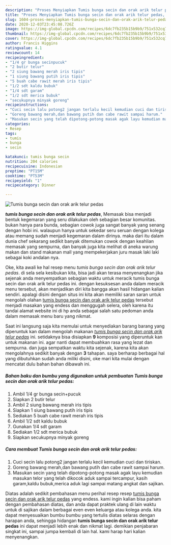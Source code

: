 ```yaml
---
description: "Proses Menyiapkan Tumis bunga secin dan orak arik telur pedas, Anti Gagal"
title: "Proses Menyiapkan Tumis bunga secin dan orak arik telur pedas, Anti Gagal"
slug: 1604-proses-menyiapkan-tumis-bunga-secin-dan-orak-arik-telur-pedas-anti-gagal
date: 2020-12-03T23:45:08.726Z
image: https://img-global.cpcdn.com/recipes/6dc7fb235b15b9b9/751x532cq70/tumis-bunga-secin-dan-orak-arik-telur-pedas-foto-resep-utama.jpg
thumbnail: https://img-global.cpcdn.com/recipes/6dc7fb235b15b9b9/751x532cq70/tumis-bunga-secin-dan-orak-arik-telur-pedas-foto-resep-utama.jpg
cover: https://img-global.cpcdn.com/recipes/6dc7fb235b15b9b9/751x532cq70/tumis-bunga-secin-dan-orak-arik-telur-pedas-foto-resep-utama.jpg
author: Francis Higgins
ratingvalue: 4.1
reviewcount: 14
recipeingredient:
- "1/4 gr bunga secinpucuk"
- "2 butir telur"
- "2 siung bawang merah iris tipis"
- "1 siung bawang putih iris tipis"
- "5 buah cabe rawit merah iris tipis"
- "1/2 sdt kaldu bubuk"
- "1/4 sdt garam"
- "1/2 sdt merica bubuk"
- "secukupnya minyak goreng"
recipeinstructions:
- "Cuci secin lalu potong2 jangan terlalu kecil kemudian cuci dan tiriskan."
- "Goreng bawang merah,dan bawang putih dan cabe rawit sampai harum."
- "Masukan secin yang telah dipotong-potong masak agak layu kemudian masukan telor yang telah dikocok aduk sampai tercampur, kasih garam,kaldu bubuk,merica aduk lagi sampai matang angkat dan sajikan."
categories:
- Resep
tags:
- tumis
- bunga
- secin

katakunci: tumis bunga secin 
nutrition: 204 calories
recipecuisine: Indonesian
preptime: "PT15M"
cooktime: "PT53M"
recipeyield: "1"
recipecategory: Dinner

---
```



![Tumis bunga secin dan orak arik telur pedas](https://img-global.cpcdn.com/recipes/6dc7fb235b15b9b9/751x532cq70/tumis-bunga-secin-dan-orak-arik-telur-pedas-foto-resep-utama.jpg)

<b><i>tumis bunga secin dan orak arik telur pedas</i></b>, Memasak bisa menjadi bentuk kegemaran yang seru dilakukan oleh sebagian besar komunitas. bukan hanya para bunda, sebagian cowok juga sangat banyak yang senang dengan hobi ini. walaupun hanya untuk sekedar seru seruan dengan kolega atau memang sudah menjadi kegemaran dalam dirinya. maka dari itu dalam dunia chef sekarang sedikit banyak ditemukan cowok dengan keahlian memasak yang sempurna, dan banyak juga kita melihat di aneka warung makan dan stand makanan mall yang mempekerjakan juru masak laki laki sebagai koki andalan nya.



Oke, kita awali ke hal resep menu <i>tumis bunga secin dan orak arik telur pedas</i>. di sela sela kesibukan kita, bisa jadi akan terasa menyenangkan jika sejenak anda menyempatkan sebagian waktu untuk meracik tumis bunga secin dan orak arik telur pedas ini. dengan kesuksesan anda dalam meracik menu tersebut, akan menjadikan diri kita bangga akan hasil hidangan kalian sendiri. apalagi disini dengan situs ini kita akan memiliki saran saran untuk mengolah olahan <u>tumis bunga secin dan orak arik telur pedas</u> tersebut menjadi masakan yang endess dan menggugah selera, oleh karena itu tandai alamat website ini di hp anda sebagai salah satu pedoman anda dalam memasak menu baru yang nikmat.


Saat ini langsung saja kita memulai untuk menyediakan barang barang yang diperuntuk kan dalam mengolah makanan <u><i>tumis bunga secin dan orak arik telur pedas</i></u> ini. setidaknya bisa disiapkan <b>9</b> komposisi yang diperuntuk kan untuk makanan ini. agar nanti dapat membuahkan rasa yang lezat dan sempurna. dan juga sempatkan waktu kita sejenak, karena kita akan mengolahnya sedikit banyak dengan <b>3</b> tahapan. saya berharap berbagai hal yang dibutuhkan sudah anda miliki disini, oke mari kita mulai dengan mencatat dulu bahan bahan dibawah ini.

<!--inarticleads1-->

##### Bahan baku dan bumbu yang digunakan untuk pembuatan Tumis bunga secin dan orak arik telur pedas:

1. Ambil 1/4 gr bunga secin+pucuk
1. Siapkan 2 butir telur
1. Ambil 2 siung bawang merah iris tipis
1. Siapkan 1 siung bawang putih iris tipis
1. Sediakan 5 buah cabe rawit merah iris tipis
1. Ambil 1/2 sdt kaldu bubuk
1. Gunakan 1/4 sdt garam
1. Sediakan 1/2 sdt merica bubuk
1. Siapkan secukupnya minyak goreng




<!--inarticleads2-->

##### Cara membuat Tumis bunga secin dan orak arik telur pedas:

1. Cuci secin lalu potong2 jangan terlalu kecil kemudian cuci dan tiriskan.
1. Goreng bawang merah,dan bawang putih dan cabe rawit sampai harum.
1. Masukan secin yang telah dipotong-potong masak agak layu kemudian masukan telor yang telah dikocok aduk sampai tercampur, kasih garam,kaldu bubuk,merica aduk lagi sampai matang angkat dan sajikan.




Diatas adalah sedikit pembahasan menu perihal resep resep <u>tumis bunga secin dan orak arik telur pedas</u> yang endess. kami ingin kalian bisa paham dengan pembahasan diatas, dan anda dapat praktek ulang di lain waktu untuk di sajikan dalam berbagai even even keluarga atau kolega anda. kita dapat menyesuaikan bumbu bumbu yang tertulis diatas selaras dengan harapan anda, sehingga hidangan <b>tumis bunga secin dan orak arik telur pedas</b> ini dapat menjadi lebih enak dan nikmat lagi. demikian penjabaran singkat ini, sampai jumpa kembali di lain hal. kami harap hari kalian menyenangkan.
